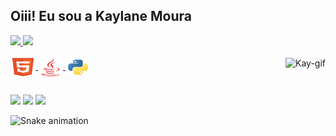## Oiii! Eu sou a Kaylane Moura
 <div>
  <a href="https://github.com/kaymoura">
  <img height="170em" src="https://github-readme-stats.vercel.app/api?username=kaymoura&show_icons=true&theme=dracula&include_all_commits=true&count_private=true"/>
  <img height="170em" src="https://github-readme-stats.vercel.app/api/top-langs/?username=kaymoura&layout=compact&langs_count=7&theme=dracula"/>
</div>
<div style="display: inline_block"><br>
  <img align="center" alt="Kay-HTML" height="30" width="40" src="https://raw.githubusercontent.com/devicons/devicon/master/icons/html5/html5-original.svg">
  <img align="center" alt="Kay-Java" height="30" width="40" src="https://raw.githubusercontent.com/devicons/devicon/master/icons/java/java-plain.svg">
  <img align="center" alt="Kay-Python" height="30" width="40" src="https://raw.githubusercontent.com/devicons/devicon/master/icons/python/python-original.svg">
  <img align="right" height="128em" alt="Kay-gif" src="https://media.giphy.com/media/pg0qrHz9MlMKMij6Pv/giphy.gif?cid=790b761198b15f5dec6e2f8fdb13d7ea98339feda0484d53&rid=giphy.gif&ct=g">
</div>
  
  ##
 
<div>
  <a href="https://instagram.com/iamkaylanee" target="_blank"><img src="https://img.shields.io/badge/-Instagram-%23E4405F?style=for-the-badge&logo=instagram&logoColor=white" target="_blank"></a>
  <a href="https://www.linkedin.com/in/kaylane-moura-a832a419a" target="_blank"><img src="https://img.shields.io/badge/-LinkedIn-%230077B5?style=for-the-badge&logo=linkedin&logoColor=white" target="_blank"></a>
  <a href = "mailto:kaylaneemooura@gmail.com"><img src="https://img.shields.io/badge/-Gmail-%23333?style=for-the-badge&logo=gmail&logoColor=white" target="_blank"></a>
</div>
  
  ![Snake animation](https://github.com/kaymoura/kaymoura/blob/output/github-contribution-grid-snake.svg)
